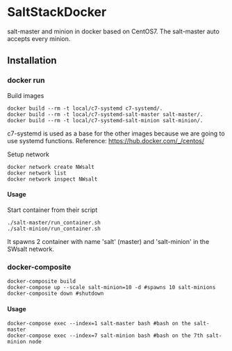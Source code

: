 # SaltStackDocker
salt-master and minion in docker based on CentOS7.
The salt-master auto accepts every minion.

## Installation
### docker run
Build images
```
docker build --rm -t local/c7-systemd c7-systemd/.
docker build --rm -t local/c7-systemd-salt-master salt-master/.
docker build --rm -t local/c7-systemd-salt-minion salt-minion/.
```
c7-systemd is used as a base for the other images because we are going to use systemd functions.
Reference: https://hub.docker.com/_/centos/

Setup network
```
docker network create NWsalt
docker network list
docker network inspect NWsalt
```

#### Usage
Start container from their script
```
./salt-master/run_container.sh
./salt-minion/run_container.sh
```

It spawns 2 container with name 'salt' (master) and 'salt-minion' in the SWsalt network.

### docker-composite
```
docker-composite build
docker-compose up --scale salt-minion=10 -d #spawns 10 salt-minions
docker-composite down #shutdown
```

#### Usage
```
docker-compose exec --index=1 salt-master bash #bash on the salt-master
docker-compose exec --index=7 salt-minion bash #bash on the 7th salt-minion node
```
